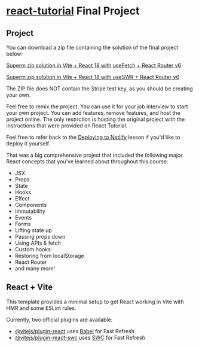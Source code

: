 # [react-tutorial](https://react-tutorial.app/]) Final Project

## Project
You can download a zip file containing the solution of the final project below:

[Superm zip solution in Vite + React 18 with useFetch + React Router v6](https://storage.googleapis.com/superm-react-tutorial-solution-zip/superm-solution-vite-react18-usefetch-1c84fa3bf60a526c9.zip)


[Superm zip solution in Vite + React 18 with useSWR + React Router v6](https://storage.googleapis.com/superm-react-tutorial-solution-zip/superm-solution-react18-useSWR-8b4facfd63a4b71c84f.zip)

The ZIP file does NOT contain the Stripe test key, as you should be creating your own. 

Feel free to remix the project. You can use it for your job interview to start your own project. You can add features, remove features, and host the project online. The only restriction is hosting the original project with the instructions that were provided on React Tutorial.

Feel free to refer back to the [Deploying to Netlify](https://react-tutorial.app/app.html?id=1230) lesson if you'd like to deploy it yourself.

That was a big comprehensive project that included the following major React concepts that you've learned about throughout this course:

* JSX
* Props
* State
* Hooks
* Effect
* Components
* Immutability
* Events
* Forms
* Lifting state up
* Passing props down
* Using APIs & fetch
* Custom hooks
* Restoring from localStorage
* React Router
* and many more!

## React + Vite

This template provides a minimal setup to get React working in Vite with HMR and some ESLint rules.

Currently, two official plugins are available:

- [@vitejs/plugin-react](https://github.com/vitejs/vite-plugin-react/blob/main/packages/plugin-react/README.md) uses [Babel](https://babeljs.io/) for Fast Refresh
- [@vitejs/plugin-react-swc](https://github.com/vitejs/vite-plugin-react-swc) uses [SWC](https://swc.rs/) for Fast Refresh
